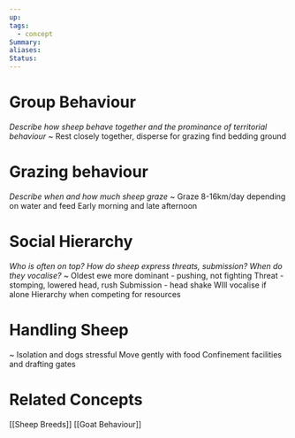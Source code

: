 ```yaml
---
up: 
tags:
  - concept
Summary: 
aliases: 
Status:
---
```

# Group Behaviour
*Describe how sheep behave together and the prominance of territorial behaviour*
~
Rest closely together, disperse for grazing
find bedding ground

# Grazing behaviour
*Describe when and how much sheep graze*
~
Graze 8-16km/day depending on water and feed 
Early morning and late afternoon

# Social Hierarchy
*Who is often on top? How do sheep express threats, submission? When do they vocalise?*
~
Oldest ewe more dominant - pushing, not fighting
Threat - stomping, lowered head, rush
Submission - head shake
WIll vocalise if alone
Hierarchy when competing for resources

# Handling Sheep
~
Isolation and dogs stressful
Move gently with food
Confinement facilities and drafting gates
# Related Concepts
[[Sheep Breeds]]
[[Goat Behaviour]]